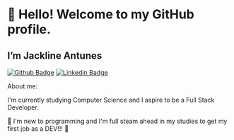 # 👋 Hello! Welcome to my GitHub profile.

## I’m Jackline Antunes

[![Github Badge](https://img.shields.io/badge/-Github-000?style=flat-square&logo=Github&logoColor=white&link=https://github.com/antunesJack)](https://github.com/antunesJack)
[![Linkedin Badge](https://img.shields.io/badge/-LinkedIn-blue?style=flat-square&logo=Linkedin&logoColor=white&link=https://www.linkedin.com/in/jackline-antunes/)](https://www.linkedin.com/in/jackline-antunes/)

About me:

I'm currently studying Computer Science and I aspire to be a Full Stack Developer.

🔭 I'm new to programming and I'm full steam ahead in my studies to get my first job as a DEV!!! 🌱
